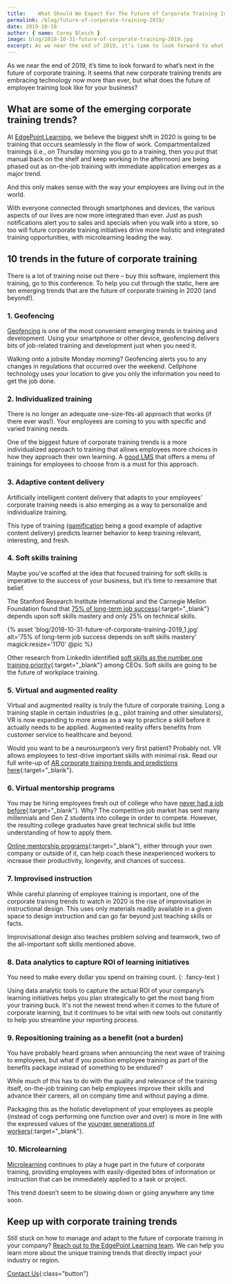 ```yaml
---
title:    What Should We Expect For The Future of Corporate Training In 2020?
permalink: /blog/future-of-corporate-training-2019/
date: 2019-10-10
author: { name: Corey Bleich }
image: blog/2018-10-31-future-of-corporate-training-2019.jpg
excerpt: As we near the end of 2019, it’s time to look forward to what’s next in the future of corporate training. Here's what you can expect.
---
```


As we near the end of 2019, it’s time to look forward to what’s next in the future of corporate training. It seems that new corporate training trends are embracing technology now more than ever, but what does the future of employee training look like for your business?

## What are some of the emerging corporate training trends?

At [EdgePoint Learning](https://www.edgepointlearning.com/), we believe the biggest shift in 2020 is going to be training that occurs seamlessly in the flow of work. Compartmentalized trainings (i.e., on Thursday morning you go to a training, then you put that manual back on the shelf and keep working in the afternoon) are being phased out as on-the-job training with immediate application emerges as a major trend.

And this only makes sense with the way your employees are living out in the world.

With everyone connected through smartphones and devices, the various aspects of our lives are now more integrated than ever. Just as push notifications alert you to sales and specials when you walk into a store, so too will future corporate training initiatives drive more holistic and integrated training opportunities, with microlearning leading the way.

## 10 trends in the future of corporate training

There is a lot of training noise out there – buy this software, implement this training, go to this conference. To help you cut through the static, here are ten emerging trends that are the future of corporate training in 2020 (and beyond!).

### 1. Geofencing

[Geofencing](/blog/geofencing/) is one of the most convenient emerging trends in training and development. Using your smartphone or other device, geofencing delivers bits of job-related training and development just when you need it.

Walking onto a jobsite Monday morning? Geofencing alerts you to any changes in regulations that occurred over the weekend. Cellphone technology uses your location to give you only the information you need to get the job done.

### 2. Individualized training

There is no longer an adequate one-size-fits-all approach that works (if there ever was!). Your employees are coming to you with specific and varied training needs.

One of the biggest future of corporate training trends is a more individualized approach to training that allows employees more choices in how they approach their own learning. A [good LMS](/blog/best-lms-for-small-business/) that offers a menu of trainings for employees to choose from is a must for this approach.

### 3. Adaptive content delivery

Artificially intelligent content delivery that adapts to your employees’ corporate training needs is also emerging as a way to personalize and individualize training.

This type of training ([gamification](/blog/gamification-in-elearning/) being a good example of adaptive content delivery) predicts learner behavior to keep training relevant, interesting, and fresh.

### 4. Soft skills training

Maybe you've scoffed at the idea that focused training for soft skills is imperative to the success of your business, but it’s time to reexamine that belief.

The Stanford Research Institute International and the Carnegie Mellon Foundation found that [75% of long-term job success](https://www.amanet.org/training/articles/the-hard-truth-about-soft-skills.aspx){:target="_blank"} depends upon soft skills mastery and only 25% on technical skills.

{% asset 'blog/2018-10-31-future-of-corporate-training-2019_1.jpg'
  alt='75% of long-term job success depends on soft skills mastery'
  magick:resize='1170' @pic %}

Other research from LinkedIn identified [soft skills as the number one training priority](https://business.linkedin.com/talent-solutions/blog/trends-and-research/2016/most-indemand-soft-skills){:target="_blank"} among CEOs. Soft skills are going to be the future of workplace training.

### 5. Virtual and augmented reality

Virtual and augmented reality is truly the future of corporate training. Long a training staple in certain industries (e.g., pilot training and other simulators), VR is now expanding to more areas as a way to practice a skill before it actually needs to be applied. Augmented reality offers benefits from customer service to healthcare and beyond. 

Would you want to be a neurosurgeon’s very first patient? Probably not. VR allows employees to test-drive important skills with minimal risk. Read our full write-up of [AR corporate training trends and predictions here](/blog/future-of-augmented-reality/){:target="_blank"}. 

### 6. Virtual mentorship programs

You may be hiring employees fresh out of college who have [never had a job before](https://www.linkedin.com/pulse/7-reasons-why-millennials-cant-find-job-taylor-monnig){:target="_blank"}. Why? The competitive job market has sent many millennials and Gen Z students into college in order to compete. However, the resulting college graduates have great technical skills but little understanding of how to apply them.

[Online mentorship programs](https://www.inc.com/john-boitnott/9-top-platforms-for-finding-a-mentor-in-2016.html){:target="_blank"}, either through your own company or outside of it, can help coach these inexperienced workers to increase their productivity, longevity, and chances of success.

### 7. Improvised instruction

While careful planning of employee training is important, one of the corporate training trends to watch in 2020 is the rise of improvisation in instructional design. This uses only materials readily available in a given space to design instruction and can go far beyond just teaching skills or facts. 

Improvisational design also teaches problem solving and teamwork, two of the all-important soft skills mentioned above.

### 8. Data analytics to capture ROI of learning initiatives

You need to make every dollar you spend on training count.
{: .fancy-text }

Using data analytic tools to capture the actual ROI of your company’s learning initiatives helps you plan strategically to get the most bang from your training buck. It's not the newest trend when it comes to the future of corporate learning, but it continues to be vital with new tools out constantly to help you streamline your reporting process. 

### 9. Repositioning training as a benefit (not a burden)

You have probably heard groans when announcing the next wave of training to employees, but what if you position employee training as part of the benefits package instead of something to be endured?

While much of this has to do with the quality and relevance of the training itself, on-the-job training can help employees improve their skills and advance their careers, all on company time and without paying a dime.

Packaging this as the holistic development of your employees as people (instead of cogs performing one function over and over) is more in line with the expressed values of the [younger generations of workers](https://www.fastcompany.com/3046989/what-millennial-employees-really-want){:target="_blank"}.

### 10. Microlearning

[Microlearning](/blog/types-of-microlearning/) continues to play a huge part in the future of corporate training, providing employees with easily-digested bites of information or instruction that can be immediately applied to a task or project.

This trend doesn’t seem to be slowing down or going anywhere any time soon.

## Keep up with corporate training trends
Still stuck on how to manage and adapt to the future of corporate training in your company? [Reach out to the EdgePoint Learning team](/contact/). We can help you learn more about the unique training trends that directly impact your industry or region. 

[Contact Us](/contact/ ){:class="button"}